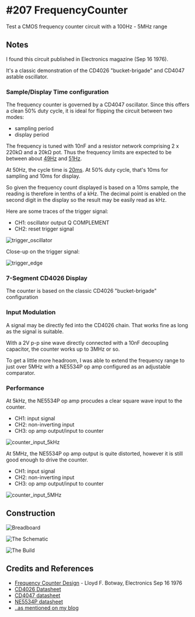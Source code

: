 # #207 FrequencyCounter

Test a CMOS frequency counter circuit with a 100Hz - 5MHz range


## Notes

I found this circuit published in Electronics magazine (Sep 16 1976).

It's a classic demonstration of the CD4026 "bucket-brigade" and CD4047 astable oscillator.

### Sample/Display Time configuration

The frequency counter is governed by a CD4047 oscillator. Since this offers a clean 50% duty cycle,
it is ideal for flipping the circuit between two modes:

* sampling period
* display period

The frequency is tuned with 10nF and a resistor network comprising 2 x 220kΩ and a 20kΩ pot.
Thus the frequency limits are expected to be between about
[49Hz](https://www.wolframalpha.com/input/?i=1%2F%284.4+*+%282+*+220k%CE%A9+%2B+20k%CE%A9%29+*+10nF%29) and
[51Hz](https://www.wolframalpha.com/input/?i=1%2F%284.4+*+2+*+220k%CE%A9+*+10nF%29).

At 50Hz, the cycle time is [20ms](https://www.wolframalpha.com/input/?i=1%2F50Hz).
At 50% duty cycle, that's 10ms for sampling and 10ms for display.

So given the frequency count displayed is based on a 10ms sample,
the reading is therefore in tenths of a kHz.
The decimal point is enabled on the second digit in the display so the result may be easily read as kHz.

Here are some traces of the trigger signal:

* CH1: oscillator output Q COMPLEMENT
* CH2: reset trigger signal

![trigger_oscillator](./assets/trigger_oscillator.gif?raw=true)

Close-up on the trigger signal:

![trigger_edge](./assets/trigger_edge.gif?raw=true)

### 7-Segment CD4026 Display

The counter is based on the classic CD4026 "bucket-brigade" configuration

### Input Modulation

A signal may be directly fed into the CD4026 chain.
That works fine as long as the signal is suitable.

With a 2V p-p sine wave directly connected with a 10nF decoupling capacitor, the counter works up to 3MHz or so.

To get a little more headroom, I was able to extend the frequency range to just over 5MHz
with a NE5534P op amp configured as an adjustable comparator.

### Performance

At 5kHz, the NE5534P op amp procudes a clear square wave input to the counter.

* CH1: input signal
* CH2: non-inverting input
* CH3: op amp output/input to counter

![counter_input_5kHz](./assets/counter_input_5kHz.gif?raw=true)

At 5MHz, the NE5534P op amp output is quite distorted, however it is still good enough to drive the counter.

* CH1: input signal
* CH2: non-inverting input
* CH3: op amp output/input to counter

![counter_input_5MHz](./assets/counter_input_5MHz.gif?raw=true)


## Construction

![Breadboard](./assets/FrequencyCounter_bb.jpg?raw=true)

![The Schematic](./assets/FrequencyCounter_schematic.jpg?raw=true)

![The Build](./assets/FrequencyCounter_build.jpg?raw=true)

## Credits and References

* [Frequency Counter Design](http://www.epanorama.net/sff/Test_equipment/Counters/Minimum%20Parts%20Count%20Frequency%20Counter.pdf) - Lloyd F. Botway, Electronics Sep 16 1976
* [CD4026 Datasheet](https://www.futurlec.com/4000Series/CD4026.shtml)
* [CD4047 datasheet](https://www.futurlec.com/4000Series/CD4047.shtml)
* [NE5534P datasheet](http://www.ti.com/product/NE5534/datasheet)
* [..as mentioned on my blog](https://blog.tardate.com/2016/06/littlearduinoprojects207-frequency.html)
